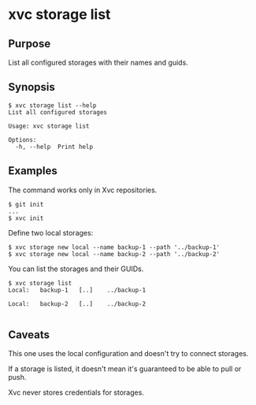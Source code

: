 # xvc storage list

## Purpose

List all configured storages with their names and guids.

## Synopsis

```console
$ xvc storage list --help
List all configured storages

Usage: xvc storage list

Options:
  -h, --help  Print help

```

## Examples

The command works only in Xvc repositories.

```console
$ git init
...
$ xvc init
```

Define two local storages:

```console
$ xvc storage new local --name backup-1 --path '../backup-1'
$ xvc storage new local --name backup-2 --path '../backup-2'

```

You can list the storages and their GUIDs.

```console
$ xvc storage list
Local:   backup-1	[..]	../backup-1

Local:   backup-2	[..]	../backup-2


```

## Caveats

This one uses the local configuration and doesn't try to connect storages.

If a storage is listed, it doesn't mean it's guaranteed to be able to pull or push. 

Xvc never stores credentials for storages. 

